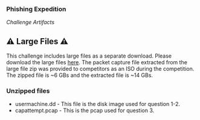 ### Phishing Expedition

_Challenge Artifacts_

## ⚠️ Large Files ⚠️
This challenge includes large files as a separate download. Please download the large files [here](https://presidentscup.cisa.gov/files/pc5/teams-round1-phishing-expedition.zip). The packet capture file extracted from the large file zip was provided to competitors as an ISO during the competition. The zipped file is ~6 GBs and the extracted file is ~14 GBs.

### Unzipped files
- usermachine.dd - This file is the disk image used for question 1-2.
- capattempt.pcap - This is the pcap used for question 3.